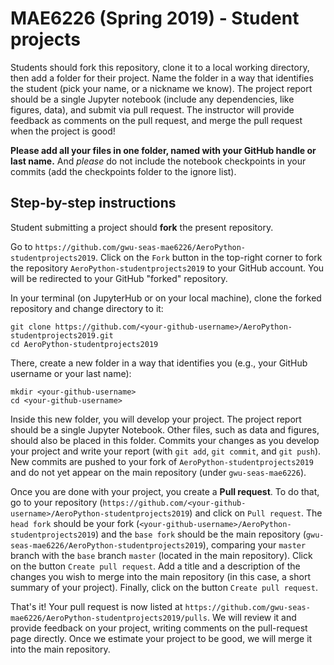 # MAE6226 (Spring 2019) - Student projects

Students should fork this repository, clone it to a local working directory, then add a folder for their project.
Name the folder in a way that identifies the student (pick your name, or a nickname we know).
The project report should be a single Jupyter notebook (include any dependencies, like figures, data), and submit via pull request.
The instructor will provide feedback as comments on the pull request, and merge the pull request when the project is good!

**Please add all your files in one folder, named with your GitHub handle or last name.** And *please* do not include the notebook checkpoints in your commits (add the checkpoints folder to the ignore list).

## Step-by-step instructions

Student submitting a project should **fork** the present repository.

Go to `https://github.com/gwu-seas-mae6226/AeroPython-studentprojects2019`.
Click on the `Fork` button in the top-right corner to fork the repository `AeroPython-studentprojects2019` to your GitHub account.
You will be redirected to your GitHub "forked" repository.

In your terminal (on JupyterHub or on your local machine), clone the forked repository and change directory to it:
```
git clone https://github.com/<your-github-username>/AeroPython-studentprojects2019.git
cd AeroPython-studentprojects2019
```

There, create a new folder in a way that identifies you (e.g., your GitHub username or your last name):
```
mkdir <your-github-username>
cd <your-github-username>
```

Inside this new folder, you will develop your project.
The project report should be a single Jupyter Notebook.
Other files, such as data and figures, should also be placed in this folder.
Commits your changes as you develop your project and write your report (with `git add`, `git commit`, and `git push`).
New commits are pushed to your fork of `AeroPython-studentprojects2019` and do not yet appear on the main repository (under `gwu-seas-mae6226`).

Once you are done with your project, you create a **Pull request**.
To do that, go to your repository (`https://github.com/<your-github-username>/AeroPython-studentprojects2019`) and click on `Pull request`.
The `head fork` should be your fork (`<your-github-username>/AeroPython-studentprojects2019`) and the `base fork` should be the main repository (`gwu-seas-mae6226/AeroPython-studentprojects2019`), comparing your `master` branch with the `base` branch `master` (located in the main repository).
Click on the button `Create pull request`.
Add a title and a description of the changes you wish to merge into the main repository (in this case, a short summary of your project).
Finally, click on the button `Create pull request`.

That's it!
Your pull request is now listed at `https://github.com/gwu-seas-mae6226/AeroPython-studentprojects2019/pulls`.
We will review it and provide feedback on your project, writing comments on the pull-request page directly.
Once we estimate your project to be good, we will merge it into the main repository.